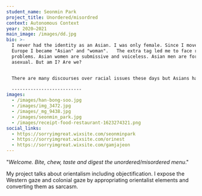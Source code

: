 ```yaml
---
student_name: Seonmin Park
project_title: Unordered/misordred
context: Autonomous Context
year: 2020—2021
main_image: /images/dd.jpg
bio: >-
  I never had the identity as an Asian. I was only female. Since I moved to
  Europe I became "Asian" and "woman".   The extra tag led me to face racial
  problems. Asian women are submissive and voiceless. Asian men are forever
  asexual. But am I? Are we? 


  There are many discourses over racial issues these days but Asians have always been marginalized in the topic. The way the West illustrates the East has not been changed for centuries. It is not even problematic. It is just regarded  as "cliche". 

  --------------------------
images:
  - /images/han-bong-soo.jpg
  - /images/img_3472.jpg
  - /images/_mg_9438.jpg
  - /images/seonmin_park.jpg
  - /images/receipt-food-restaurant-1623274321.png
social_links:
  - https://sorryimgreat.wixsite.com/seonminpark
  - https://sorryimgreat.wixsite.com/orinest
  - https://sorryimgreat.wixsite.com/gamjajeon
---
```

"*Welcome. Bite, chew, taste and digest the unordered/misordered menu*."

 My project talks about orientalism including objectification. I expose the Western gaze and colonial gaze by appropriating orientalist elements and converting them as sarcasm.
